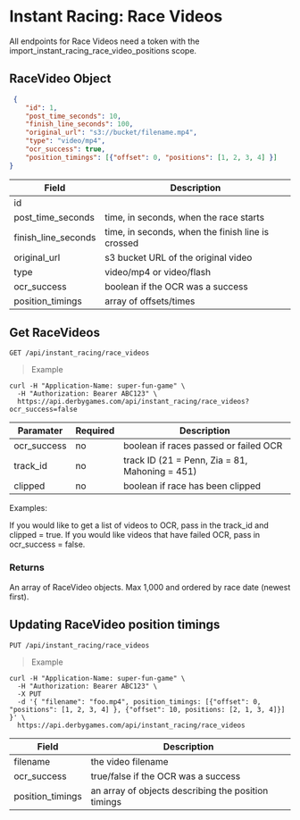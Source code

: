 # Instant Racing: Race Videos

<aside class="notice">
All endpoints for Race Videos need a token with the import_instant_racing_race_video_positions scope.
</aside>

## RaceVideo Object

```json
 {
    "id": 1,
    "post_time_seconds": 10,
    "finish_line_seconds": 100,
    "original_url": "s3://bucket/filename.mp4",
    "type": "video/mp4",
    "ocr_success": true,
    "position_timings": [{"offset": 0, "positions": [1, 2, 3, 4] }]
}
```

Field | Description
----- | -----------
id |
post_time_seconds | time, in seconds, when the race starts
finish_line_seconds | time, in seconds, when the finish line is crossed
original_url | s3 bucket URL of the original video
type | video/mp4 or video/flash
ocr_success | boolean if the OCR was a success
position_timings | array of offsets/times


## Get RaceVideos

`GET /api/instant_racing/race_videos`

> Example

```curl
curl -H "Application-Name: super-fun-game" \
  -H "Authorization: Bearer ABC123" \
  https://api.derbygames.com/api/instant_racing/race_videos?ocr_success=false
```

Paramater | Required | Description
----- | ----------- | ----------
ocr_success | no | boolean if races passed or failed OCR
track_id | no | track ID (21 = Penn, Zia = 81, Mahoning = 451)
clipped | no | boolean if race has been clipped

Examples: 

If you would like to get a list of videos to OCR, pass in the track_id and clipped = true. 
If you would like videos that have failed OCR, pass in ocr_success = false.

### Returns

An array of RaceVideo objects. Max 1,000 and ordered by race date (newest first).

## Updating RaceVideo position timings

`PUT /api/instant_racing/race_videos`

> Example

```curl
curl -H "Application-Name: super-fun-game" \
  -H "Authorization: Bearer ABC123" \
  -X PUT
  -d '{ "filename": "foo.mp4", position_timings: [{"offset": 0, "positions": [1, 2, 3, 4] }, {"offset": 10, positions: [2, 1, 3, 4]}]  }' \
  https://api.derbygames.com/api/instant_racing/race_videos
```

Field | Description
----- | -----------
filename | the video filename
ocr_success | true/false if the OCR was a success
position_timings | an array of objects describing the position timings
